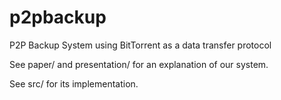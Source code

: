 p2pbackup
=========

P2P Backup System using BitTorrent as a data transfer protocol

See paper/ and presentation/ for an explanation of our system.

See src/ for its implementation.
